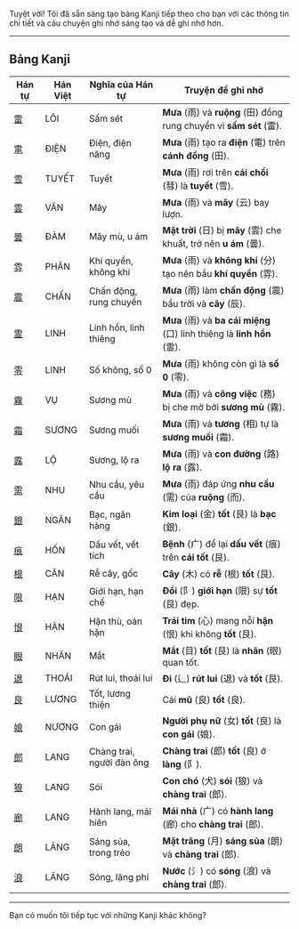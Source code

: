 Tuyệt vời\! Tôi đã sẵn sàng tạo bảng Kanji tiếp theo cho bạn với các thông tin chi tiết và câu chuyện ghi nhớ sáng tạo và dễ ghi nhớ hơn.

-----

## Bảng Kanji

| Hán tự | Hán Việt | Nghĩa của Hán tự | Truyện để ghi nhớ |
|---|---|---|---|
| [雷](https://www.google.com/search?q=https://mazii.net/vi-VN/search/kanji/javi/%E9%9B%B7) | LÔI | Sấm sét | **Mưa** (雨) và **ruộng** (田) đồng rung chuyển vì **sấm sét** (雷). |
| [電](https://www.google.com/search?q=https://mazii.net/vi-VN/search/kanji/javi/%E9%9B%BB) | ĐIỆN | Điện, điện năng | **Mưa** (雨) tạo ra **điện** (電) trên **cánh đồng** (田). |
| [雪](https://www.google.com/search?q=https://mazii.net/vi-VN/search/kanji/javi/%E9%9B%AA) | TUYẾT | Tuyết | **Mưa** (雨) rơi trên **cái chổi** (彗) là **tuyết** (雪). |
| [雲](https://www.google.com/search?q=https://mazii.net/vi-VN/search/kanji/javi/%E9%9B%B2) | VÂN | Mây | **Mưa** (雨) và **mây** (云) bay lượn. |
| [曇](https://www.google.com/search?q=https://mazii.net/vi-VN/search/kanji/javi/%E6%9B%87) | ĐÀM | Mây mù, u ám | **Mặt trời** (日) bị **mây** (雲) che khuất, trở nên **u ám** (曇). |
| [雰](https://www.google.com/search?q=https://mazii.net/vi-VN/search/kanji/javi/%E9%9B%B0) | PHÂN | Khí quyển, không khí | **Mưa** (雨) và **không khí** (分) tạo nên bầu **khí quyển** (雰). |
| [震](https://www.google.com/search?q=https://mazii.net/vi-VN/search/kanji/javi/%E9%9C%87) | CHẤN | Chấn động, rung chuyển | **Mưa** (雨) làm **chấn động** (震) bầu trời và **cây** (辰). |
| [霊](https://www.google.com/search?q=https://mazii.net/vi-VN/search/kanji/javi/%E9%9C%8A) | LINH | Linh hồn, linh thiêng | **Mưa** (雨) và **ba cái miệng** (口) linh thiêng là **linh hồn** (霊). |
| [零](https://www.google.com/search?q=https://mazii.net/vi-VN/search/kanji/javi/%E9%9B%B6) | LINH | Số không, số 0 | **Mưa** (雨) không còn gì là **số 0** (零). |
| [霧](https://www.google.com/search?q=https://mazii.net/vi-VN/search/kanji/javi/%E9%9C%A7) | VỤ | Sương mù | **Mưa** (雨) và **công việc** (務) bị che mờ bởi **sương mù** (霧). |
| [霜](https://www.google.com/search?q=https://mazii.net/vi-VN/search/kanji/javi/%E9%9C%9C) | SƯƠNG | Sương muối | **Mưa** (雨) và **tương** (相) tự là **sương muối** (霜). |
| [露](https://www.google.com/search?q=https://mazii.net/vi-VN/search/kanji/javi/%E9%9C%B2) | LỘ | Sương, lộ ra | **Mưa** (雨) và **con đường** (路) **lộ ra** (露). |
| [需](https://www.google.com/search?q=https://mazii.net/vi-VN/search/kanji/javi/%E9%9C%80) | NHU | Nhu cầu, yêu cầu | **Mưa** (雨) đáp ứng **nhu cầu** (需) của **ruộng** (而). |
| [銀](https://www.google.com/search?q=https://mazii.net/vi-VN/search/kanji/javi/%E9%8A%80) | NGÂN | Bạc, ngân hàng | **Kim loại** (金) **tốt** (艮) là **bạc** (銀). |
| [痕](https://www.google.com/search?q=https://mazii.net/vi-VN/search/kanji/javi/%E7%97%95) | HỐN | Dấu vết, vết tích | **Bệnh** (疒) để lại **dấu vết** (痕) trên **cái tốt** (艮). |
| [根](https://www.google.com/search?q=https://mazii.net/vi-VN/search/kanji/javi/%E6%A0%B9) | CĂN | Rễ cây, gốc | **Cây** (木) có **rễ** (根) **tốt** (艮). |
| [限](https://www.google.com/search?q=https://mazii.net/vi-VN/search/kanji/javi/%E9%99%90) | HẠN | Giới hạn, hạn chế | **Đồi** (阝) **giới hạn** (限) sự **tốt** (艮) đẹp. |
| [恨](https://www.google.com/search?q=https://mazii.net/vi-VN/search/kanji/javi/%E6%81%A8) | HẬN | Hận thù, oán hận | **Trái tim** (心) mang nỗi **hận** (恨) khi không **tốt** (艮). |
| [眼](https://www.google.com/search?q=https://mazii.net/vi-VN/search/kanji/javi/%E7%9C%BC) | NHÃN | Mắt | **Mắt** (目) **tốt** (艮) là **nhãn** (眼) quan tốt. |
| [退](https://www.google.com/search?q=https://mazii.net/vi-VN/search/kanji/javi/%E9%80%80) | THOÁI | Rút lui, thoái lui | **Đi** (辶) **rút lui** (退) và **tốt** (艮). |
| [良](https://www.google.com/search?q=https://mazii.net/vi-VN/search/kanji/javi/%E8%89%AF) | LƯƠNG | Tốt, lương thiện | Cái **mũ** (良) **tốt** (良). |
| [娘](https://www.google.com/search?q=https://mazii.net/vi-VN/search/kanji/javi/%E5%A8%98) | NƯƠNG | Con gái | **Người phụ nữ** (女) **tốt** (良) là **con gái** (娘). |
| [郎](https://www.google.com/search?q=https://mazii.net/vi-VN/search/kanji/javi/%E9%83%8E) | LANG | Chàng trai, người đàn ông | **Chàng trai** (郎) **tốt** (良) ở **làng** (阝). |
| [狼](https://www.google.com/search?q=https://mazii.net/vi-VN/search/kanji/javi/%E7%8B%BC) | LANG | Sói | **Con chó** (犬) **sói** (狼) và **chàng trai** (郎). |
| [廊](https://www.google.com/search?q=https://mazii.net/vi-VN/search/kanji/javi/%E5%BB%8A) | LANG | Hành lang, mái hiên | **Mái nhà** (广) có **hành lang** (廊) cho **chàng trai** (郎). |
| [朗](https://www.google.com/search?q=https://mazii.net/vi-VN/search/kanji/javi/%E6%9C%97) | LÃNG | Sáng sủa, trong trẻo | **Mặt trăng** (月) **sáng sủa** (朗) và **chàng trai** (郎). |
| [浪](https://www.google.com/search?q=https://mazii.net/vi-VN/search/kanji/javi/%E6%B5%AA) | LÃNG | Sóng, lãng phí | **Nước** (氵) có **sóng** (浪) và **chàng trai** (郎). |

-----

Bạn có muốn tôi tiếp tục với những Kanji khác không?